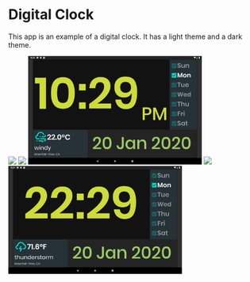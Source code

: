 # Digital Clock

This app is an example of a digital clock.
It has a light theme and a dark theme.

<img src='pasupathiFlutterClock.mp4' width='350'>

<img src='lighit1.png' width='350'>

<img src='dark1.png' width='350'>

<img src='lighit2.png' width='350'>

<img src='dark2.png' width='350'>
